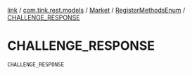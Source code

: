 [link](../../../index.md) / [com.tink.rest.models](../../index.md) / [Market](../index.md) / [RegisterMethodsEnum](index.md) / [CHALLENGE_RESPONSE](./-c-h-a-l-l-e-n-g-e_-r-e-s-p-o-n-s-e.md)

# CHALLENGE_RESPONSE

`CHALLENGE_RESPONSE`